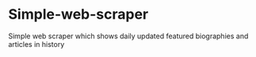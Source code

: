 # Simple-web-scraper
Simple web scraper which shows daily updated featured biographies and articles in history
